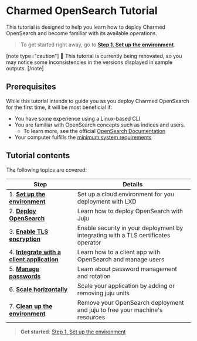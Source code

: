 # Charmed OpenSearch Tutorial

This tutorial is designed to help you learn how to deploy Charmed OpenSearch and become familiar with its available operations.

>To get started right away, go to [**Step 1. Set up the environment**](/t/9724).

[note type="caution"]
:construction: This tutorial is currently being renovated, so you may notice some inconsistencies in the versions displayed in sample outputs. 
[/note]

## Prerequisites
While this tutorial intends to guide you as you deploy Charmed OpenSearch for the first time, it will be most beneficial if:

* You have some experience using a Linux-based CLI
* You are familiar with OpenSearch concepts such as indices and users.
  * To learn more, see the official [OpenSearch Documentation](https://opensearch.org/docs/latest/about/)
* Your computer fulfills the [minimum system requirements](/t/14565)

## Tutorial contents

The following topics are covered:

| Step | Details |
| ------- | ---------- |
| 1. [**Set up the environment**](/t/9724) | Set up a cloud environment for you deployment with LXD |
| 2. [**Deploy OpenSearch**](/t/9716) | Learn how to deploy OpenSearch with Juju |
| 3. [**Enable TLS encryption**](/t/9718) | Enable security in your deployment by integrating with a TLS certificates operator
| 4. [**Integrate with a client application**](/t/9714) | Learn how to a client app with OpenSearch and manage users
| 5. [**Manage passwords**](/t/9728) | Learn about password management and rotation
| 6. [**Scale horizontally**](/t/9720) | Scale your application by adding or removing juju units
| 7. [**Clean up the environment**](/t/9726) | Remove your OpenSearch deployment and juju to free your machine's resources

> **Get started**: [Step 1. Set up the environment](/t/9724)